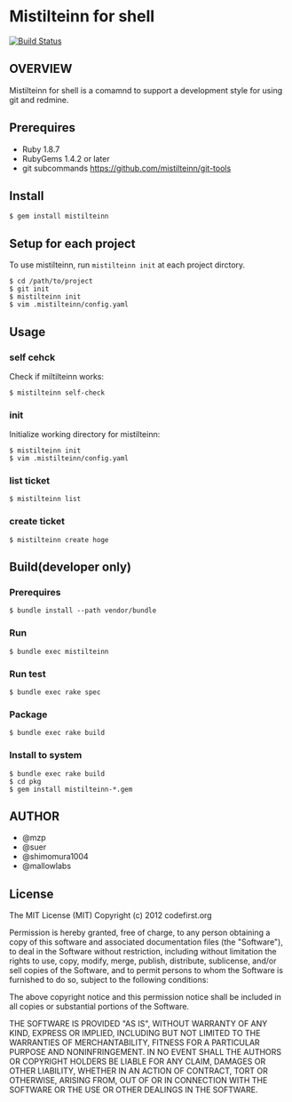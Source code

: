Mistilteinn for shell
==============================
[![Build Status](https://secure.travis-ci.org/mistilteinn/mistilteinn-shell.png)](http://travis-ci.org/mistilteinn/mistilteinn-shell)

OVERVIEW
------------------------------

Mistilteinn for shell is a comamnd to support a development style for
using git and redmine.

Prerequires
------------------------------

 * Ruby 1.8.7
 * RubyGems 1.4.2 or later
 * git subcommands https://github.com/mistilteinn/git-tools

Install
------------------------------

    $ gem install mistilteinn

Setup for each project
------------------------------

To use mistilteinn, run `mistilteinn init` at each project dirctory.

    $ cd /path/to/project
    $ git init
    $ mistilteinn init
    $ vim .mistilteinn/config.yaml

Usage
------------------------------

### self cehck

Check if miltilteinn works:

    $ mistilteinn self-check

### init

Initialize working directory for mistilteinn:

    $ mistilteinn init
    $ vim .mistilteinn/config.yaml

### list ticket

    $ mistilteinn list

### create ticket

    $ mistilteinn create hoge

Build(developer only)
------------------------------

### Prerequires

    $ bundle install --path vendor/bundle

### Run

    $ bundle exec mistilteinn

### Run test

    $ bundle exec rake spec

### Package

    $ bundle exec rake build

### Install to system

    $ bundle exec rake build
    $ cd pkg
    $ gem install mistilteinn-*.gem

AUTHOR
------------------------------

 * @mzp
 * @suer
 * @shimomura1004
 * @mallowlabs

License
-----------------------

The MIT License (MIT) Copyright (c) 2012 codefirst.org

Permission is hereby granted, free of charge, to any person obtaining a copy of this software and associated documentation files (the "Software"), to deal in the Software without restriction, including without limitation the rights to use, copy, modify, merge, publish, distribute, sublicense, and/or sell copies of the Software, and to permit persons to whom the Software is furnished to do so, subject to the following conditions:

The above copyright notice and this permission notice shall be included in all copies or substantial portions of the Software.

THE SOFTWARE IS PROVIDED "AS IS", WITHOUT WARRANTY OF ANY KIND, EXPRESS OR IMPLIED, INCLUDING BUT NOT LIMITED TO THE WARRANTIES OF MERCHANTABILITY, FITNESS FOR A PARTICULAR PURPOSE AND NONINFRINGEMENT. IN NO EVENT SHALL THE AUTHORS OR COPYRIGHT HOLDERS BE LIABLE FOR ANY CLAIM, DAMAGES OR OTHER LIABILITY, WHETHER IN AN ACTION OF CONTRACT, TORT OR OTHERWISE, ARISING FROM, OUT OF OR IN CONNECTION WITH THE SOFTWARE OR THE USE OR OTHER DEALINGS IN THE SOFTWARE.


